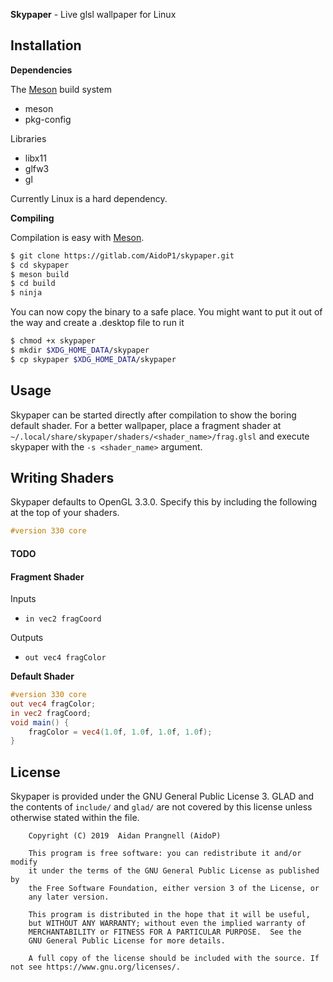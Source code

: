 **Skypaper** - Live glsl wallpaper for Linux

## Installation
**Dependencies**

The [Meson](https://mesonbuild.com/index.html) build system
- meson
- pkg-config

Libraries
- libx11
- glfw3
- gl

Currently Linux is a hard dependency.

**Compiling**

Compilation is easy with [Meson](https://mesonbuild.com/index.html).
```bash
$ git clone https://gitlab.com/AidoP1/skypaper.git
$ cd skypaper
$ meson build
$ cd build
$ ninja
```

You can now copy the binary to a safe place.
You might want to put it out of the way and create a .desktop file to run it
```bash
$ chmod +x skypaper
$ mkdir $XDG_HOME_DATA/skypaper
$ cp skypaper $XDG_HOME_DATA/skypaper
```

## Usage
Skypaper can be started directly after compilation to show the boring default shader.
For a better wallpaper, place a fragment shader at `~/.local/share/skypaper/shaders/<shader_name>/frag.glsl` and execute skypaper with the `-s <shader_name>` argument. 

## Writing Shaders
Skypaper defaults to OpenGL 3.3.0. Specify this by including the following at the top of your shaders.
```glsl
#version 330 core
```

#### TODO

#### Fragment Shader
Inputs
- `in vec2 fragCoord`

Outputs
- `out vec4 fragColor`

**Default Shader**

```glsl
#version 330 core
out vec4 fragColor;
in vec2 fragCoord;
void main() {
    fragColor = vec4(1.0f, 1.0f, 1.0f, 1.0f);
}
```

## License
Skypaper is provided under the GNU General Public License 3.
GLAD and the contents of `include/` and `glad/` are not covered by this license
unless otherwise stated within the file.

```
    Copyright (C) 2019  Aidan Prangnell (AidoP)

    This program is free software: you can redistribute it and/or modify
    it under the terms of the GNU General Public License as published by
    the Free Software Foundation, either version 3 of the License, or 
    any later version.

    This program is distributed in the hope that it will be useful,
    but WITHOUT ANY WARRANTY; without even the implied warranty of
    MERCHANTABILITY or FITNESS FOR A PARTICULAR PURPOSE.  See the
    GNU General Public License for more details.

    A full copy of the license should be included with the source. If not see https://www.gnu.org/licenses/.
```
